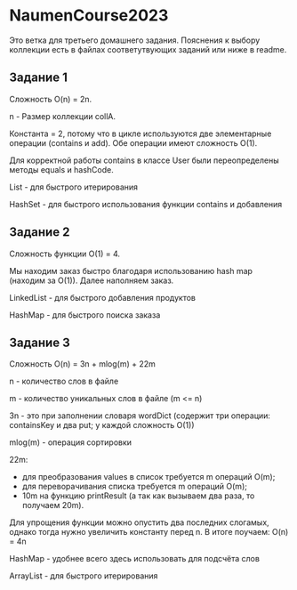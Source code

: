 # NaumenCourse2023
Это ветка для третьего домашнего задания.
Пояснения к выбору коллекции есть в файлах соответутвующих заданий или ниже в readme.

## Задание 1
Сложность O(n) = 2n.

n - Размер коллекции collA.

Константа = 2, потому что в цикле используются две элементарные операции (contains и add).
Обе операции имеют сложность O(1).

Для корректной работы contains в классе User были переопределены методы equals и hashCode.

List - для быстрого итерирования

HashSet - для быстрого использования функции contains и добавления

## Задание 2
Сложность функции O(1) = 4.

Мы находим заказ быстро благодаря использованию hash map (находим за O(1)).
Далее наполняем заказ.

LinkedList - для быстрого добавления продуктов

HashMap - для быстрого поиска заказа

## Задание 3
Сложность O(n) = 3n + mlog(m) + 22m

n - количество слов в файле

m - количество уникальных слов в файле (m <= n)

3n - это при заполнении словаря wordDict (содержит три операции: containsKey и два put; у каждой сложность O(1))

mlog(m) - операция сортировки

22m:
- для преобразования values в список требуется m операций O(m);
- для переворачивания списка требуется m операций O(m);
- 10m на функцию printResult (а так как вызываем два раза, то получаем 20m).

Для упрощения функции можно опустить два последних слогамых, однако тогда нужно увеличить константу перед n.
В итоге поучаем: O(n) = 4n

HashMap - удобнее всего здесь использовать для подсчёта слов

ArrayList - для быстрого итерирования